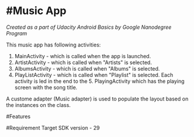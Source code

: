 #Music App 
=================================
*Created as a part of Udacity Android Basics by Google Nanodegree Program*

This music app has following activities:
1. MainActivity - which is called when the app is launched.
2. ArtistActivity - which is called when "Artists" is selected.
3. AlbumsActivity - which is called when "Albums" is selected.
4. PlayListActivity - which is called when "Playlist" is selected.
Each activity is led in the end to the 5. PlayingActivity which has the playing screen with the song title.

A custome adapter (Music adapter) is used to populate the layout based on the instances on the class.

#Features


#Requirement
Target SDK version - 29 
